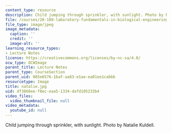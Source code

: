 ```yaml
---
content_type: resource
description: Child jumping through sprinkler, with sunlight. Photo by Natalie Kuldell.
file: /courses/20-109-laboratory-fundamentals-in-biological-engineering-fall-2007/df3860eef8eceaa51334dafd105233b4_natalie.jpg
file_type: image/jpeg
image_metadata:
  caption: ''
  credit: ''
  image-alt: ''
learning_resource_types:
- Lecture Notes
license: https://creativecommons.org/licenses/by-nc-sa/4.0/
ocw_type: OCWImage
parent_title: Lecture Notes
parent_type: CourseSection
parent_uid: 085e6576-1baf-aa63-e1ae-ea01ee1cabbb
resourcetype: Image
title: natalie.jpg
uid: df3860ee-f8ec-eaa5-1334-dafd105233b4
video_files:
  video_thumbnail_file: null
video_metadata:
  youtube_id: null
---
```

Child jumping through sprinkler, with sunlight. Photo by Natalie Kuldell.